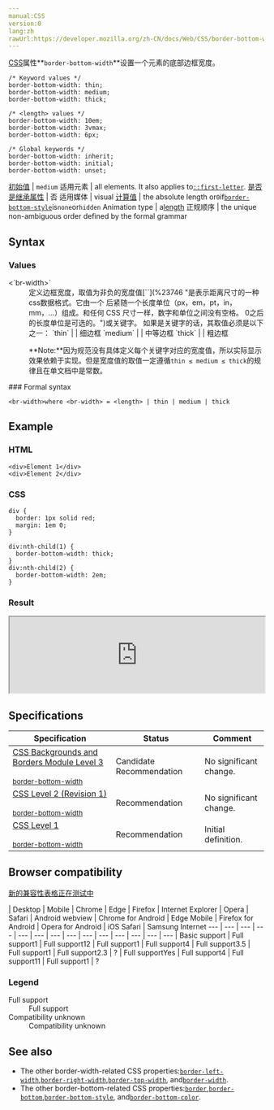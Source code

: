 ```yaml
---
manual:CSS
version:0
lang:zh
rawUrl:https://developer.mozilla.org/zh-CN/docs/Web/CSS/border-bottom-width
---
```




[CSS](%28350 "CSS")属性**`border-bottom-width`**设置一个元素的底部边框宽度。

```
/* Keyword values */
border-bottom-width: thin;
border-bottom-width: medium;
border-bottom-width: thick;

/* <length> values */
border-bottom-width: 10em;
border-bottom-width: 3vmax;
border-bottom-width: 6px;

/* Global keywords */
border-bottom-width: inherit;
border-bottom-width: initial;
border-bottom-width: unset;
```

[初始值](%28302 "") | `medium` 
适用元素 | all elements. It also applies to[`::first-letter`](%27929 "CSS 伪元素 ::first-letter会选中某 block-level element（块级元素）第一行的第一个字母，并且文字所处的行之前没有其他内容（如图片和内联的表格） 。"). 
[是否是继承属性](%28299 "") | 否 
适用媒体 | visual 
[计算值](%28304 "") | the absolute length or`0`if[`border-bottom-style`](%27831 "The border-bottom-style CSS property sets the line style of an element's bottom border.")is`none`or`hidden` 
Animation type | a[length](%28692 "Values of the <length> CSS data type are interpolated as real, floating-point numbers.") 
正规顺序 | the unique non-ambiguous order defined by the formal grammar 


## Syntax<a name="Syntax"></a>

### Values<a name="Values"></a>
<dl><dt id=''>&lt;`br-width>`</dt><dd>定义边框宽度，取值为非负的宽度值[`<length>`](%23746 "是表示距离尺寸的一种css数据格式。它由一个 <number> 后紧随一个长度单位（px，em，pt，in，mm，...）组成。和任何 CSS 尺寸一样，数字和单位之间没有空格。<number> 0之后的长度单位是可选的。")或关键字。 如果是关键字的话，其取值必须是以下之一：
`thin` |  | 细边框 
`medium` |  | 中等边框 
`thick` |  | 粗边框 



**Note:**因为规范没有具体定义每个关键字对应的宽度值，所以实际显示效果依赖于实现。但是宽度值的取值一定遵循`thin ≤ medium ≤ thick`的规律且在单文档中是常数。


</dd></dl>
### Formal syntax<a name="Formal_syntax"></a>

```
<br-width>where <br-width> = <length> | thin | medium | thick
```

## Example<a name="Example"></a>

### HTML<a name="HTML"></a>

```
<div>Element 1</div>
<div>Element 2</div>
```

### CSS<a name="CSS"></a>

```
div { 
  border: 1px solid red;
  margin: 1em 0;
}

div:nth-child(1) {
  border-bottom-width: thick;
}
div:nth-child(2) {
  border-bottom-width: 2em;
}
```

### Result<a name="Result"></a>


<iframe src='https://mdn.mozillademos.org/zh-CN/docs/Web/CSS/border-bottom-width$samples/Example?revision=1346782' width='100%' height='null'></iframe>



## Specifications<a name="Specifications"></a>

Specification | Status | Comment 
 ---  |  ---  |  ---  | 
[CSS Backgrounds and Borders Module Level 3<br></br><small>border-bottom-width</small>](%28934 "") | Candidate Recommendation | No significant change. 
[CSS Level 2 (Revision 1)<br></br><small>border-bottom-width</small>](%28935 "") | Recommendation | No significant change. 
[CSS Level 1<br></br><small>border-bottom-width</small>](%28936 "") | Recommendation | Initial definition. 


## Browser compatibility<a name="Browser_Compatibility"></a>
[新的兼容性表格正在测试中<i></i>](%3360 "")

 | <abbr>Desktop<i></i></abbr> | <abbr>Mobile<i></i></abbr> 
 | <abbr>Chrome<i></i></abbr> | <abbr>Edge<i></i></abbr> | <abbr>Firefox<i></i></abbr> | <abbr>Internet Explorer<i></i></abbr> | <abbr>Opera<i></i></abbr> | <abbr>Safari<i></i></abbr> | <abbr>Android webview<i></i></abbr> | <abbr>Chrome for Android<i></i></abbr> | <abbr>Edge Mobile<i></i></abbr> | <abbr>Firefox for Android<i></i></abbr> | <abbr>Opera for Android<i></i></abbr> | <abbr>iOS Safari<i></i></abbr> | <abbr>Samsung Internet<i></i></abbr> 
 ---  |  ---  |  ---  |  ---  |  ---  |  ---  |  ---  |  ---  |  ---  |  ---  |  ---  |  ---  |  ---  |  ---  | 
Basic support | <abbr>Full support</abbr>1 | <abbr>Full support</abbr>12 | <abbr>Full support</abbr>1 | <abbr>Full support</abbr>4 | <abbr>Full support</abbr>3.5 | <abbr>Full support</abbr>1 | <abbr>Full support</abbr>2.3 | <abbr>?</abbr> | <abbr>Full support</abbr>Yes | <abbr>Full support</abbr>4 | <abbr>Full support</abbr>11 | <abbr>Full support</abbr>1 | <abbr>?</abbr> 


### Legend<a name="Legend"></a>
<dl><dt id=''><abbr>Full support</abbr></dt><dd>Full support</dd><dt id=''><abbr>Compatibility unknown</abbr></dt><dd>Compatibility unknown</dd></dl>

## See also<a name="See_Also"></a>

* The other border-width-related CSS properties:[`border-left-width`](%27852 "此页面仍未被本地化, 期待您的翻译!"),[`border-right-width`](%27857 "此页面仍未被本地化, 期待您的翻译!"),[`border-top-width`](%27865 "css属性 border-top-width 是用于设置盒模型的上边框的宽度"), and[`border-width`](%27866 "The border-width property sets the width of the border of a box. Using the shorthand property border is often more convenient.").
* The other border-bottom-related CSS properties:[`border`](%146 "CSS的border属性是一个用于设置各种单独的边界属性的简写属性。border可以用于设置一个或多个以下属性的值： border-width, border-style, border-color。"),[`border-bottom`](%27827 "border-bottom 简写属性把下边框的所有属性： border-bottom-color，border-bottom-style 与 border-bottom-width设置到了一个声明中。这些属性描述了元素的下边框样式。"),[`border-bottom-style`](%27831 "The border-bottom-style CSS property sets the line style of an element's bottom border."), and[`border-bottom-color`](%27828 "border-bottom-color 属性设置一个元素底部边框的颜色。应当指出，在多数情况下，CSS 简写属性 border-color 或 border-bottom 更方便实用。").



